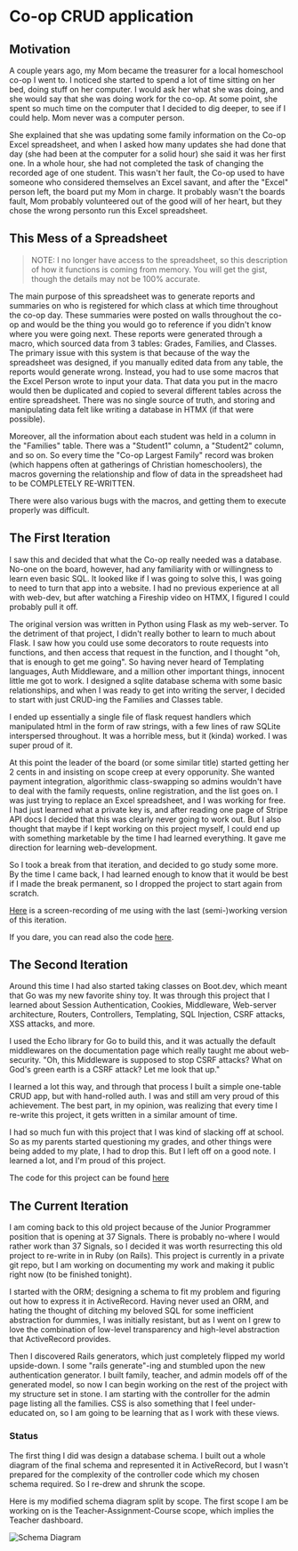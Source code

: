 # Co-op CRUD application

## Motivation
A couple years ago, my Mom became the treasurer for a local homeschool co-op I went to. I noticed she started to spend a lot of time sitting on her bed, doing stuff on her computer. I would ask her what she was doing, and she would say that she was doing work for the co-op. At some point, she spent so much time on the computer that I decided to dig deeper, to see if I could help. Mom never was a computer person. 

She explained that she was updating some family information on the Co-op Excel spreadsheet, and when I asked how many updates she had done that day (she had been at the computer for a solid hour) she said it was her first one. In a whole hour, she had not completed the task of changing the recorded age of one student. This wasn't her fault, the Co-op used to have someone who considered themselves an Excel savant, and after the "Excel" person left, the board put my Mom in charge. It probably wasn't the boards fault, Mom probably volunteered out of the good will of her heart, but they chose the wrong personto run this Excel spreadsheet.

## This Mess of a Spreadsheet
> NOTE: I no longer have access to the spreadsheet, so this description of how it functions is coming from memory. You will get the gist, though the details may not be 100% accurate.

The main purpose of this spreadsheet was to generate reports and summaries on who is registered for which class at which time throughout the co-op day. These summaries were posted on walls throughout the co-op and would be the thing you would go to reference if you didn't know where you were going next. These reports were generated through a macro, which sourced data from 3 tables: Grades, Families, and Classes. The primary issue with this system is that because of the way the spreadsheet was designed, if you manually edited data from any table, the reports would generate wrong. Instead, you had to use some macros that the Excel Person wrote to input your data. That data you put in the macro would then be duplicated and copied to several different tables across the entire spreadsheet. There was no single source of truth, and storing and manipulating data felt like writing a database in HTMX (if that were possible).

Moreover, all the information about each student was held in a column in the "Families" table. There was a "Student1" column, a "Student2" column, and so on. So every time the "Co-op Largest Family" record was broken (which happens often at gatherings of Christian homeschoolers), the macros governing the relationship and flow of data in the spreadsheet had to be COMPLETELY RE-WRITTEN.

There were also various bugs with the macros, and getting them to execute properly was difficult.

## The First Iteration

I saw this and decided that what the Co-op really needed was a database. No-one on the board, however, had any familiarity with or willingness to learn even basic SQL. It looked like if I was going to solve this, I was going to need to turn that app into a website. I had no previous experience at all with web-dev, but after watching a Fireship video on HTMX, I figured I could probably pull it off.

The original version was written in Python using Flask as my web-server. To the detriment of that project, I didn't really bother to learn to much about Flask. I saw how you could use some decorators to route requests into functions, and then access that request in the function, and I thought "oh, that is enough to get me going". So having never heard of Templating languages, Auth Middleware, and a million other important things, innocent little me got to work. I designed a sqlite database schema with some basic relationships, and when I was ready to get into writing the server, I decided to start with just CRUD-ing the Families and Classes table.

I ended up essentially a single file of flask request handlers which manipulated html in the form of raw strings, with a few lines of raw SQLite interspersed throughout. It was a horrible mess, but it (kinda) worked. I was super proud of it.

At this point the leader of the board (or some similar title) started getting her 2 cents in and insisting on scope creep at every opporunity. She wanted payment integration, algorithmic class-swapping so admins wouldn't have to deal with the family requests, online registration, and the list goes on. I was just trying to replace an Excel spreadsheet, and I was working for free. I had just learned what a private key is, and after reading one page of Stripe API docs I decided that this was clearly never going to work out. But I also thought that maybe if I kept working on this project myself, I could end up with something marketable by the time I had learned everything. It gave me direction for learning web-development.

So I took a break from that iteration, and decided to go study some more. By the time I came back, I had learned enough to know that it would be best if I made the break permanent, so I dropped the project to start again from scratch.

[Here](https://youtu.be/0scHPvwYvVg) is a screen-recording of me using with the last (semi-)working version of this iteration.

If you dare, you can read also the code [here](https://github.com/jackcooperusesvim/cdb/tree/presentable).


## The Second Iteration

Around this time I had also started taking classes on Boot.dev, which meant that Go was my new favorite shiny toy. It was through this project that I learned about Session Authentication, Cookies, Middleware, Web-server architecture, Routers, Controllers, Templating, SQL Injection, CSRF attacks, XSS attacks, and more.

I used the Echo library for Go to build this, and it was actually the default middlewares on the documentation page which really taught me about web-security. "Oh, this Middleware is supposed to stop CSRF attacks? What on God's green earth is a CSRF attack? Let me look that up."

I learned a lot this way, and through that process I built a simple one-table CRUD app, but with hand-rolled auth. I was and still am very proud of this achievement. The best part, in my opinion, was realizing that every time I re-write this project, it gets written in a similar amount of time.

I had so much fun with this project that I was kind of slacking off at school. So as my parents started questioning my grades, and other things were being added to my plate, I had to drop this. But I left off on a good note. I learned a lot, and I'm proud of this project.

The code for this project can be found [here](https://github.com/jackcooperusesvim/CoopGo/tree/ee06bb171e04c8f17fb6dd978ae22f4f4c200d59)

## The Current Iteration

I am coming back to this old project because of the Junior Programmer position that is opening at 37 Signals. There is probably no-where I would rather work than 37 Signals, so I decided it was worth resurrecting this old project to re-write in in Ruby (on Rails). This project is currently in a private git repo, but I am working on documenting my work and making it public right now (to be finished tonight).

I started with the ORM; designing a schema to fit my problem and figuring out how to express it in ActiveRecord. Having never used an ORM, and hating the thought of ditching my beloved SQL for some inefficient abstraction for dummies, I was initially resistant, but as I went on I grew to love the combination of low-level transparency and high-level abstraction that ActiveRecord provides.

Then I discovered Rails generators, which just completely flipped my world upside-down. I some "rails generate"-ing  and stumbled upon the new authentication generator. I built family, teacher, and admin models off of the generated model, so now I can begin working on the rest of the project with my structure set in stone. I am starting with the controller for the admin page listing all the families. CSS is also something that I feel under-educated on, so I am going to be learning that as I work with these views.

### Status

The first thing I did was design a database schema. I built out a whole diagram of the final schema and represented it in ActiveRecord, but I wasn't prepared for the complexity of the controller code which my chosen schema required. So I re-drew and shrunk the scope.

Here is my modified schema diagram split by scope. The first scope I am be working on is the Teacher-Assignment-Course scope, which implies the Teacher dashboard.

![Schema Diagram](./EPSON002.png)

